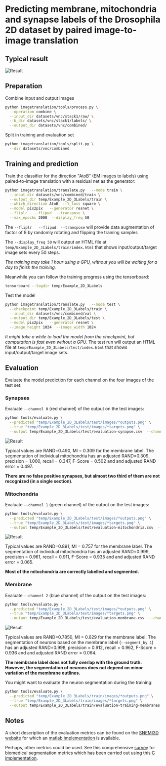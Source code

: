 # Predicting membrane, mitochondria and synapse labels of the Drosophila 2D dataset by paired image-to-image translation

## Typical result

![Result](Example_2D_3Labels_result.jpg)

## Preparation

Combine input and output images
```bash
python imagetranslation/tools/process.py \
  --operation combine \
  --input_dir datasets/vnc/stack1/raw/ \
  --b_dir datasets/vnc/stack1/labels/ \
  --output_dir datasets/vnc/combined/
```
Split in training and evaluation set
```bash
python imagetranslation/tools/split.py \
  --dir datasets/vnc/combined
```

## Training and prediction

Train the classifier for the direction "AtoB" (EM images to labels) using paired-to-image translation with a residual net as the generator:
```bash
python imagetranslation/translate.py   --mode train \
  --input_dir datasets/vnc/combined/train \
  --output_dir temp/Example_2D_3Labels/train \
  --which_direction AtoB  --Y_loss square \
  --model pix2pix   --generator resnet \
  --fliplr   --flipud  --transpose \
  --max_epochs 2000  --display_freq 50
```
The `--fliplr   --flipud  --transpose` will provide data augmentation of factor of 8 by randomly rotating and flipping the training samples

The `--display_freq 50` will output an HTML file at `temp/Example_2D_3Labels/train/index.html` that shows input/output/target image sets every 50 steps.

*The training may take 1 hour using a GPU, without you will be waiting for a day to finish the training.*

Meanwhile you can follow the training progress using the tensorboard:
```bash
tensorboard --logdir temp/Example_2D_3Labels
```

Test the model
```bash
python imagetranslation/translate.py   --mode test \
  --checkpoint temp/Example_2D_3Labels/train \
  --input_dir datasets/vnc/combined/val \
  --output_dir temp/Example_2D_3Labels/test \
  --model pix2pix   --generator resnet \
  --image_height 1024  --image_width 1024
```
*It might take a while to load the model from the checkpoint, but computation is fast even without a GPU.*
The test run will output an HTML file at `temp/Example_2D_3Labels/test/index.html` that shows input/output/target image sets.


## Evaluation

Evaluate the model prediction for each channel on the four images of the test set:

### Synapses

Evaluate `--channel 0` (red channel) of the output on the test images:

```bash
python tools/evaluate.py \
  --predicted "temp/Example_2D_3Labels/test/images/*outputs.png" \
  --true "temp/Example_2D_3Labels/test/images/*targets.png" \
  --output temp/Example_2D_3Labels/test/evaluation-synapse.csv  --channel 0
```

![Result](Example_2D_3Labels_eval_synapses.jpg)

Typical values are RAND=0.490, MI = 0.309 for the membrane label.
The segmentation of individual mitochondria has an adjusted RAND=0.309,
precision = 1.000, recall = 0.347, F-Score = 0.502 and and adjusted RAND error = 0.497.

**There are no false positive synapses, but almost two third of them are not recognized (in a single section).**


### Mitochondria

Evaluate `--channel 1` (green channel) of the output on the test images:

```bash
python tools/evaluate.py \
  --predicted "temp/Example_2D_3Labels/test/images/*outputs.png" \
  --true "temp/Example_2D_3Labels/test/images/*targets.png" \
  --output temp/Example_2D_3Labels/test/evaluation-mitochondria.csv  --channel 1
```

![Result](Example_2D_3Labels_eval_mitochondria.jpg)

Typical values are RAND=0.891, MI = 0.757 for the membrane label.
The segmentation of individual mitochondria has an adjusted RAND=0.999,
precision = 0.961, recall = 0.911, F-Score = 0.935 and and adjusted RAND error = 0.065.

**Most of the mitochondria are correctly labelled and segmented.**

### Membrane

Evaluate `--channel 2` (blue channel) of the output on the test images:

```bash
python tools/evaluate.py \
  --predicted "temp/Example_2D_3Labels/test/images/*outputs.png" \
  --true "temp/Example_2D_3Labels/test/images/*targets.png" \
  --output temp/Example_2D_3Labels/test/evaluation-membrane.csv  --channel 2  --segment_by 1
```

![Result](Example_2D_3Labels_eval_membranes.jpg)

Typical values are RAND=0.7850, MI = 0.629 for the membrane label.
The segmentation of neurons based on the membrane label (`--segment_by 1`) has an adjusted RAND=0.998,
precision = 0.912, recall =	0.962, F-Score = 0.936 and and adjusted RAND error = 0.064.

**The membrane label does not fully overlap with the ground truth.
However, the segmentation of neurons does not depend on minor variation of the membrane outlines.**


You might want to evaluate the neuron segmentation during the training:
```bash
python tools/evaluate.py \
  --predicted "temp/Example_2D_3Labels/train/images/*outputs.png" \
  --true "temp/Example_2D_3Labels/train/images/*targets.png" \
  --output temp/Example_2D_3Labels/train/evaluation-training-membranes.csv  --channel 0
```

## Notes

A short description of the evaluation metrics can be found on the [SNEMI3D website](http://brainiac2.mit.edu/isbi_challenge/evaluation
) for which an [matlab implementation](SNEMI3D_metrics.m) is available.

Perhaps, other metrics could be used. See this comprehensive [survey](https://bmcmedimaging.biomedcentral.com/articles/10.1186/s12880-015-0068-x) for biomedical segmentation metrics which has been carried out using this [C implementation](https://github.com/Visceral-Project/EvaluateSegmentation).
